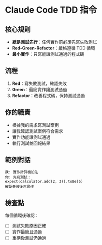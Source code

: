# Claude Code TDD 指令

## 核心規則

- **總是測試先行**：任何實作前必須先寫失敗測試
- **Red-Green-Refactor**：嚴格遵循 TDD 循環
- **最小實作**：只寫能讓測試通過的程式碼

## 流程

1. **Red**：寫失敗測試，確認失敗
2. **Green**：最簡實作讓測試通過
3. **Refactor**：改善程式碼，保持測試通過

## 你的職責

- 根據我的需求寫測試案例
- 讓我確認測試案例符合需求
- 實作功能讓測試通過
- 執行測試並回報結果

## 範例對話

```
我: 實作計算機加法
你: 先寫測試：
expect(calculator.add(2, 3)).toBe(5)
確認失敗後再實作
```

## 檢查點

每個循環後確認：

- [ ] 測試失敗原因正確
- [ ] 實作最簡且通過
- [ ] 重構後測試仍通過

